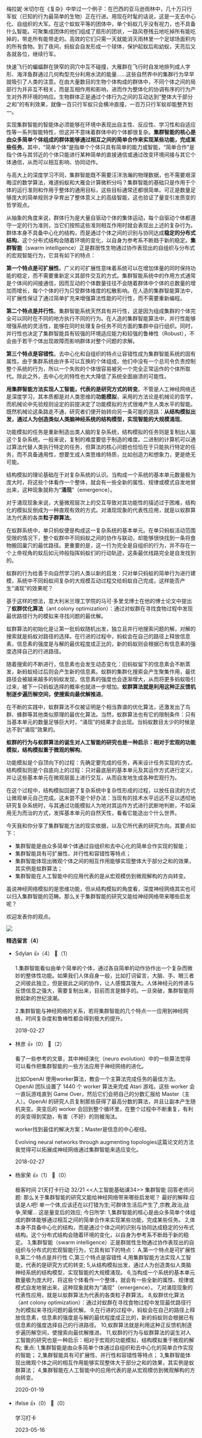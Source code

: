 梅拉妮·米切尔在《复杂》中举过一个例子：在巴西的亚马逊雨林中，几十万只行军蚁（已知的行为最简单的生物）正在行进。用现在时髦的话说，这是一支去中心化、自组织的大军。在这个蚁蚁平等的团体中，单个蚂蚁几乎没有视力，也不具备什么智能。可聚集成团体的他们组成了扇形的团状，一路风卷残云地吃掉所有能吃掉的，带走所有能带走的。高效的它们只需一天就能消灭雨林里一个足球场面积内的所有食物。到了夜间，蚂蚁会自发形成一个球体，保护起蚁后和幼蚁，天亮后又各就各位，继续行军。

快速飞行的蝙蝠群在狭窄的洞穴中互不碰撞，大雁群在飞行时自发地排列成人字形、海洋鱼群通过几何构型充分利用水流的能量......这些自然界中的集群行为早早就吸引了人类的注意。在由大量数目的生物个体构成的群体中，不同个体之间的局部行为并非互不相关，而是互相作用和影响，进而作为整体化的协调有序的行为产生对外界环境的响应。生物群体正是通过个体行为之间的互动达到“整体大于部分之和”的有利效果，就像一百只行军蚁只会横冲直撞，一百万只行军蚁却能整齐划一。

实现集群智能的智能体必须能够在环境中表现出自主性、反应性、学习性和自适应性等一系列智能特性，但这并不意味着群体中的个体都很复杂。**集群智能的核心是由众多简单个体组成的群体能够通过相互之间的简单合作来实现某些功能，完成某些任务**。其中，“简单个体”是指单个个体只具有简单的能力或智能，“简单合作”是指个体与其邻近的个体只能进行某种简单的直接通信或通过改变环境间接与其它个体通信，从而可以相互影响、协同动作。

与高大上的深度学习不同，集群智能既不需要汪洋浩瀚的物理数据，也不需要艰深晦涩的数学算法，难道蚂蚁和大雁会计算微积分吗？集群智能的基础只是作用于个体的运行准则和作用于整体的通用目标，这些目标通常还都很简单。可正是数量足够庞大的简单规则才孕育出了整体意义上的高级智能，这也验证了量变引发质变的哲学观点。

从抽象的角度来说，群体行为是大量自驱动个体的集体运动，每个自驱动个体都遵守一定的行为准则，当它们按照这些准则相互作用时就会表现出上述的复杂行为。群体本身不具备中心化的结构，而是通过个体之间的识别与协同达成**稳定的分布式结构**。这个分布式结构会随着环境的变化，以自身为参考系不断趋于新的稳定。**集群智能**（swarm intelligence）正是群居性生物通过协作表现出的自组织与分布式的宏观智能行为，它具有如下的特点：

**第一个特点是可扩展性**。广义的可扩展性意味着系统可以在增加体量的同时保持功能的稳定，而不需要重新定义其部件交互的方式。集群智能系统中的作用方式通常是个体间的间接通信，因而互动的个体数量往往不会随着群体中个体的总数量的增加而增长，每个个体的行为只受群体维度的松散影响。在人造的集群智能算法中，可扩展性保证了通过简单扩充来增强算法性能的可行性，而不需要重新编程。

**第二个特点是并行性**。集群智能系统天然具有并行性，这是因为组成集群的个体完全可以同时在不同的地方执行不同的行为。在人造的集群智能算法中，并行性能够增强系统的灵活性，能够在同时处理复杂任务不同方面的集群中自行组织。同时，并行性也决定了集群智能具有较强的环境适应能力和较强的鲁棒性（Robust），不会由于若干个体出现故障而影响群体对整个问题的求解。

**第三个特点是容错性**。去中心化和自组织的特点让容错性成为集群智能系统的固有属性。由于集群系统由许多可以互换的个体组成，他们中没有一个总司令负责控制整个系统的行为，所以一个失败的个体很容易被另一个完全正常运作的个体所取代。除此之外，去中心化的特性也大大降低了系统全面崩溃的可能性。

**用集群智能方法实现人工智能，代表的是研究方式的转变**。不管是人工神经网络还是深度学习，其本质都是对人类思维的**功能模拟**，采用的方法论是机械论的哲学，而机械论中先验规则设定的前提决定了功能模拟的方式很难产生人类水平的智能。既然机械论这条路走不通，研究者们便开始转向另一条可能的道路：**从结构模拟出发，通过人为创造类似人类脑神经系统的结构模型，实现智能的大规模涌现**。

功能模拟的任务是重新制造出类人脑的复杂系统，结构模拟的任务则是复制出人脑这个复杂系统。一般来说，复制的难度要低于制造的难度。二进制的计算机可以通过算法代替人类执行特定的任务，但算法的核心问题也恰恰在于只能执行特定的任务，而不具备通用性，想要生成人类思维的特质，比如创造力和想象力，更是绝无可能。

结构模拟的理论基础在于对复杂系统的认识。当构成一个系统的基本单元数量极为庞大时，将这些个体看作一个整体，就会有一些全新的属性、规律或模式自发地冒出来，这种现象就称为“**涌现**”（emergence）。

对于涌现现象来说，大量微观层次上的交互导致对其功能性的描述过于困难，结构化的模拟反倒成为一种直观有效的方式。对涌现现象的代表性应用，就是以蚁群算法为代表的各类**粒子群算法**。

在蚁群系统中，单只蚂蚁便是构成这一复杂系统的基本单元。在单只蚂蚁活动范围受限的情况下，整个蚁群中不同蚂蚁之间的协作与联动，却能够很快找到一条将食物搬回巢穴的最优路径。更重要的是，这一行为完全是自组织的行为，并不存在一个上帝视角的蚁后如元帅般指挥蚂蚁们的行动轨迹，这条最优线路完全是自发找到的。

蚁群的行为给善于向自然学习的人类以新的启发：只对单只蚂蚁的简单行为进行建模，系统中不同蚂蚁间复杂的大规模互动过程交给蚂蚁自己完成，这样能否产生“涌现”的效果呢？

基于这样的想法，意大利米兰理工学院的马可·多里戈博士在他的博士论文中提出了**蚁群优化算法**（ant colony optimization）：通过对蚁群在寻找食物过程中发现最优路径行为的模拟来寻找问题的最优解。

蚁群算法的初始化是让第一批蚂蚁随机出发，独立且并行地搜索问题的解，对解的搜索就是蚂蚁对路径的选择。在行进的过程中，蚂蚁会在自己的路径上释放信息素，信息素的强度是与解的最优程度成正比的，新的蚂蚁则会根据已有信息素的强度选择自己的行进路径。

随着搜索的不断进行，信息素也会发生动态变化：旧蚂蚁留下的信息素会不断蒸发，新蚂蚁经过后则会产生新的信息素。蚁群的集群化搜索会产生聚集作用，最优路径会被越来越多的蚂蚁发现，信息素的强度也会逐渐增大，从而将更多蚂蚁吸引过来，被下一只蚂蚁选择的概率也就进一步增加。**蚁群算法就是利用这种正反馈机制逐步遍历解空间，使搜索向最优解推进**。

在不断的实践中，蚁群算法不仅被证明是个相当靠谱的优化算法，还激发出了鸟群、蜂群等其他类似原理的最优化算法。当然，蚁群算法也有它的限制条件：只有当基本单元的数量足够巨大时，“涌现”的结果才会出现。当蚂蚁数目太少的时候是达不到“涌现”效果的。

**蚁群的行为与蚁群算法的诞生对人工智能的研究也是一种启示：相对于宏观的功能模拟，结构模拟重于微观的解构**。

功能模拟是个自顶向下的过程：先确定要完成的任务，再来设计任务实现的方式。结构模拟则是个自底向上的过程：只对最底层的基本单元及其运作方式进行定义，并让这些基本单元在微观层面上进行交互，从而自发地生成各种宏观行为。

在这个过程中，结构模拟回避了复杂系统中复杂性形成的过程，以放任自流的方式让微观单元自己完成。这未尝不是个好办法：当现有的技术水平远远不足以透彻地研究复杂系统时，与其通过功能模拟人为地对其运作方式进行武断地判断，不如采用无为而治的方式，发挥基本单元的自然天性，看看它能造出个什么世界。

今天我和你分享了集群智能方法的现实依据，以及它所代表的研究方向。其要点如下：

- 集群智能是由众多简单个体通过自组织和去中心化的简单合作实现的智能；
- 集群智能具有可扩展性、并行性和容错性等特点；
- 集群智能体现出微观个体之间的相互作用能够实现整体大于部分之和的效果，其实例是蚁群算法；
- 集群智能在人工智能中的应用代表的是从宏观模仿到微观解构的方向转变。

虽说神经网络模拟的是思维功能，但从结构模拟的角度看，深度神经网络其实也可以归入集群智能的范畴。那么关于集群智能的研究又能给神经网络带来哪些启发呢？

欢迎发表你的观点。

![](https://static001.geekbang.org/resource/image/e7/51/e7151984e06f3ee537179af1cb7a1d51.jpg?wh=1110%2A1082)
<div><strong>精选留言（4）</strong></div><ul>
<li><span>Sdylan</span> 👍（4） 💬（1）<p>1.集群智能看似由单个简单的个体，通过各自简单的动作协作出一个复杂而微妙的整体性功能。如果我们人体自身一般，比如打词留言，大脑、手、眼三者之间彼此独立，但是彼此之间的协作，让人感慨其强大。人体神经元的传递与反馈信息之强大，需要复制出来，目前而言是棘手的。一旦突破，集群智能将掀起新的世纪浪潮。

2.集群智能与神经网络的关系，若将集群智能的几个特点一一应用到神经网络，时间复杂度和鲁棒性都会得到极大的提升。</p>2018-02-27</li><br/><li><span>林彦</span> 👍（0） 💬（2）<p>看了一些参考的文章，其中神经演化（neuro evolution）中的一些算法觉得可以看作把集群智能的一些方法应用于神经网络的进化。

比如OpenAI 使用worker算法，教会一个主算法完成任务的最佳方法。OpenAI 团队设置了 1440 个 worker 算法来完成 Atari 游戏。这些 worker 会一直玩游戏直到 Game Over，然后它们会把自己的分数汇报给 Master（主人）。OpenAI 的研究人员复制那些获得了最高分数的算法，并且让副本产生随机突变。突变后的 worker 会回到整个循环里，在整个过程中不断重复，有利的突变得到奖励，有害（不好）的则被淘汰。

worker找到最佳的解决方案；Master是信息的中心枢纽。

Evolving neural networks through augmenting topologies这篇论文的方法我觉得可以拓展成神经网络通过集群智能来适应变化。</p>2018-02-27</li><br/><li><span>杨家荣</span> 👍（1） 💬（0）<p>极客时间
21天打卡行动 32&#47;21
&lt;&lt;人工智能基础课34&gt;&gt; 集群智能
回答老师问题:
那么关于集群智能的研究又能给神经网络带来哪些启发呢？
最好的解释:应该是人吧!
单一个体,应该还在以打猎为生;可群体生活后产生了,宗教,政治,战争,荣耀…
这是量变后的效应;
今日所学:
1,集群智能的核心是由众多简单个体组成的群体能够通过相互之间的简单合作来实现某些功能，完成某些任务。
2,体本身不具备中心化的结构，而是通过个体之间的识别与协同达成稳定的分布式结构。这个分布式结构会随着环境的变化，以自身为参考系不断趋于新的稳定。
3,集群智能（swarm intelligence）正是群居性生物通过协作表现出的自组织与分布式的宏观智能行为，它具有如下的特点：
A,第一个特点是可扩展性
B,第二个特点是并行性
C,第三个特点是容错性
4,用集群智能方法实现人工智能，代表的是研究方式的转变;
5,从结构模拟出发，通过人为创造类似人类脑神经系统的结构模型，实现智能的大规模涌现。
6,当构成一个系统的基本单元数量极为庞大时，将这些个体看作一个整体，就会有一些全新的属性、规律或模式自发地冒出来，这种现象就称为“涌现”（emergence）。
7,对涌现现象的代表性应用，就是以蚁群算法为代表的各类粒子群算法。
8,蚁群优化算法（ant colony optimization）：通过对蚁群在寻找食物过程中发现最优路径行为的模拟来寻找问题的最优解。
9,在行进的过程中，蚂蚁会在自己的路径上释放信息素，信息素的强度是与解的最优程度成正比的，新的蚂蚁则会根据已有信息素的强度选择自己的行进路径。
10,蚁群算法就是利用这种正反馈机制逐步遍历解空间，使搜索向最优解推进。
11,蚁群的行为与蚁群算法的诞生对人工智能的研究也是一种启示：相对于宏观的功能模拟，结构模拟重于微观的解构;
重点:
1,集群智能是由众多简单个体通过自组织和去中心化的简单合作实现的智能；
2,集群智能具有可扩展性、并行性和容错性等特点；
3,集群智能体现出微观个体之间的相互作用能够实现整体大于部分之和的效果，其实例是蚁群算法；
4,集群智能在人工智能中的应用代表的是从宏观模仿到微观解构的方向转变。
</p>2020-01-19</li><br/><li><span>ifelse</span> 👍（0） 💬（0）<p>学习打卡</p>2023-05-16</li><br/>
</ul>